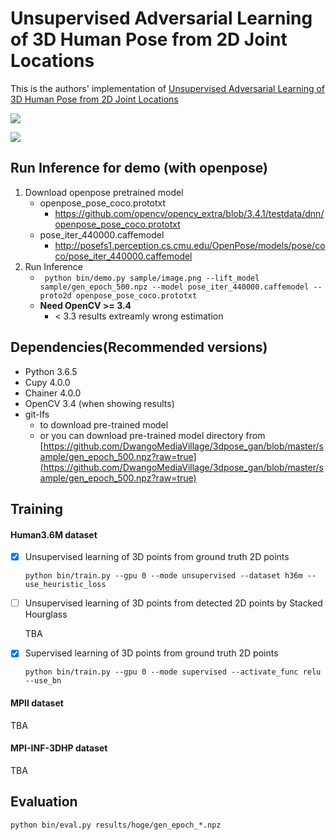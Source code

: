 # Unsupervised Adversarial Learning of 3D Human Pose from 2D Joint Locations

This is the authors' implementation of [Unsupervised Adversarial Learning of 3D Human Pose from 2D Joint Locations
](https://arxiv.org/abs/1803.08244)

![](https://nico-opendata.jp/assets/img/casestudy/3dpose_gan/system.png)

![](https://nico-opendata.jp/assets/img/casestudy/3dpose_gan/mpii.jpg)

## Run Inference for demo (with openpose)

1. Download openpose pretrained model
    * openpose_pose_coco.prototxt
        * https://github.com/opencv/opencv_extra/blob/3.4.1/testdata/dnn/openpose_pose_coco.prototxt
    * pose_iter_440000.caffemodel
        * http://posefs1.perception.cs.cmu.edu/OpenPose/models/pose/coco/pose_iter_440000.caffemodel
2. Run Inference
    * ` python bin/demo.py sample/image.png --lift_model sample/gen_epoch_500.npz --model pose_iter_440000.caffemodel --proto2d openpose_pose_coco.prototxt`
    * **Need OpenCV >= 3.4**
        * < 3.3 results extreamly wrong estimation

## Dependencies(Recommended versions)
  - Python 3.6.5
  - Cupy 4.0.0
  - Chainer 4.0.0
  - OpenCV 3.4 (when showing results)
  - git-lfs
    - to download pre-trained model
    - or you can download pre-trained model directory from [https://github.com/DwangoMediaVillage/3dpose_gan/blob/master/sample/gen_epoch_500.npz?raw=true](https://github.com/DwangoMediaVillage/3dpose_gan/blob/master/sample/gen_epoch_500.npz?raw=true)

## Training
#### Human3.6M dataset
  - [x] Unsupervised learning of 3D points from ground truth 2D points

    ```
    python bin/train.py --gpu 0 --mode unsupervised --dataset h36m --use_heuristic_loss
    ```
  - [ ] Unsupervised learning of 3D points from detected 2D points by Stacked Hourglass

    TBA

  - [x] Supervised learning of 3D points from ground truth 2D points

    ```
    python bin/train.py --gpu 0 --mode supervised --activate_func relu --use_bn
    ```

#### MPII dataset
TBA

#### MPI-INF-3DHP dataset
TBA

## Evaluation
```
python bin/eval.py results/hoge/gen_epoch_*.npz
```
